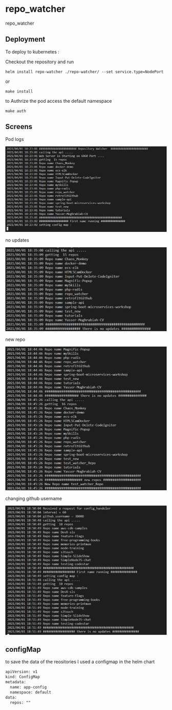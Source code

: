 # repo_watcher
repo_watcher

## Deployment

To deploy to kubernetes : 


Checkout the repository and run 

```
helm install repo-watcher ./repo-watcher/ --set service.type=NodePort
```
or 

```
make install
```


to Authrize the pod access the default namespace 
```
make auth
```

## Screens 

Pod logs 

![Alt text](img/firstime.PNG)

no updates 

![Alt text](img/noupdate.PNG)

new repo 

![Alt text](img/newrepo.PNG)


changing github username 

![Alt text](img/newusernme.png)

## configMap 

to save the data of the reositories I used a configmap in the helm chart  

```
apiVersion: v1
kind: ConfigMap
metadata:
  name: app-config
  namespace: default
data:
  repos: ""
```